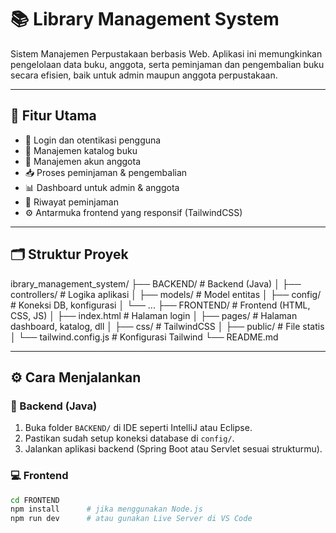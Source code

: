 # 📚 Library Management System

Sistem Manajemen Perpustakaan berbasis Web. Aplikasi ini memungkinkan pengelolaan data buku, anggota, serta peminjaman dan pengembalian buku secara efisien, baik untuk admin maupun anggota perpustakaan.

---

## 🚀 Fitur Utama

- 🔐 Login dan otentikasi pengguna
- 📖 Manajemen katalog buku
- 👤 Manajemen akun anggota
- 📥 Proses peminjaman & pengembalian
- 📊 Dashboard untuk admin & anggota
- 📄 Riwayat peminjaman
- ⚙️ Antarmuka frontend yang responsif (TailwindCSS)

---

## 🗂️ Struktur Proyek

ibrary_management_system/
├── BACKEND/ # Backend (Java)
│ ├── controllers/ # Logika aplikasi
│ ├── models/ # Model entitas
│ ├── config/ # Koneksi DB, konfigurasi
│ └── ...
├── FRONTEND/ # Frontend (HTML, CSS, JS)
│ ├── index.html # Halaman login
│ ├── pages/ # Halaman dashboard, katalog, dll
│ ├── css/ # TailwindCSS
│ ├── public/ # File statis
│ └── tailwind.config.js # Konfigurasi Tailwind
└── README.md


---

## ⚙️ Cara Menjalankan

### 🔧 Backend (Java)
1. Buka folder `BACKEND/` di IDE seperti IntelliJ atau Eclipse.
2. Pastikan sudah setup koneksi database di `config/`.
3. Jalankan aplikasi backend (Spring Boot atau Servlet sesuai strukturmu).

### 💻 Frontend
```bash
cd FRONTEND
npm install      # jika menggunakan Node.js
npm run dev      # atau gunakan Live Server di VS Code
